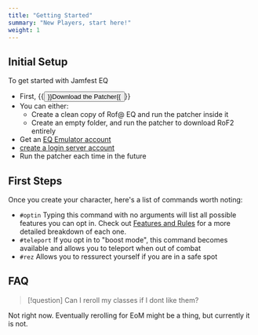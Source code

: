 ```yaml
---
title: "Getting Started"
summary: "New Players, start here!"
weight: 1
---
```


## Initial Setup

To get started with Jamfest EQ
- First, {{<button href="#">}}Download the Patcher{{</button>}}
- You can either:
  - Create a clean copy of Rof@ EQ and run the patcher inside it
  - Create an empty folder, and run the patcher to download RoF2 entirely
- Get an [EQ Emulator account](http://www.eqemulator.org/)
- [create a login server account](http://www.eqemulator.org/account/?CreateLS)
- Run the patcher each time in the future

## First Steps

Once you create your character, here's a list of commands worth noting:

- `#optin` Typing this command with no arguments will list all possible features you can opt in. Check out [Features and Rules](/features-and-rules) for a more detailed breakdown of each one.
- `#teleport` If you opt in to "boost mode", this command becomes available and allows you to teleport when out of combat
- `#rez` Allows you to ressurect yourself if you are in a safe spot


## FAQ

> [!question]
> Can I reroll my classes if I dont like them?

Not right now. Eventually rerolling for EoM might be a thing, but currently it is not.
